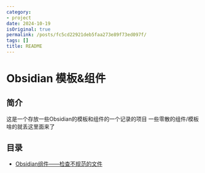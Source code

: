 ```yaml
---
category:
- project
date: 2024-10-19
isOriginal: true
permalink: /posts/fc5cd22921deb5faa273e89f73ed097f/
tags: []
title: README
---
```

# Obsidian 模板&组件

## 简介
这是一个存放一些Obsidian的模板和组件的一个记录的项目
一些零散的组件/模板啥的就丢这里面来了

## 目录
- [Obsidian组件——检查不规范的文件](./Obsidian组件——检查不规范的文件.md)